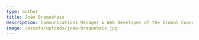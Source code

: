 ```yaml
---
type: author
title: João Braquehais
description: Communications Manager & Web Developer of the Global Council team
image: /assets/uploads/joao-braquehais.jpg
---
```

